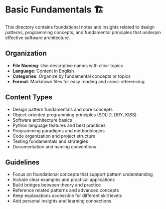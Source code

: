 # Basic Fundamentals 🏗️

This directory contains foundational notes and insights related to design patterns, programming concepts, and fundamental principles that underpin effective software architecture.

## Organization

- **File Naming**: Use descriptive names with clear topics
- **Language**: Content in English
- **Categories**: Organize by fundamental concepts or topics
- **Format**: Markdown files for easy reading and cross-referencing

## Content Types

- Design pattern fundamentals and core concepts
- Object-oriented programming principles (SOLID, DRY, KISS)
- Software architecture basics
- Python language features and best practices
- Programming paradigms and methodologies
- Code organization and project structure
- Testing fundamentals and strategies
- Documentation and naming conventions

## Guidelines

- Focus on foundational concepts that support pattern understanding
- Include clear examples and practical applications
- Build bridges between theory and practice
- Reference related patterns and advanced concepts
- Keep explanations accessible for different skill levels
- Add personal insights and learning connections